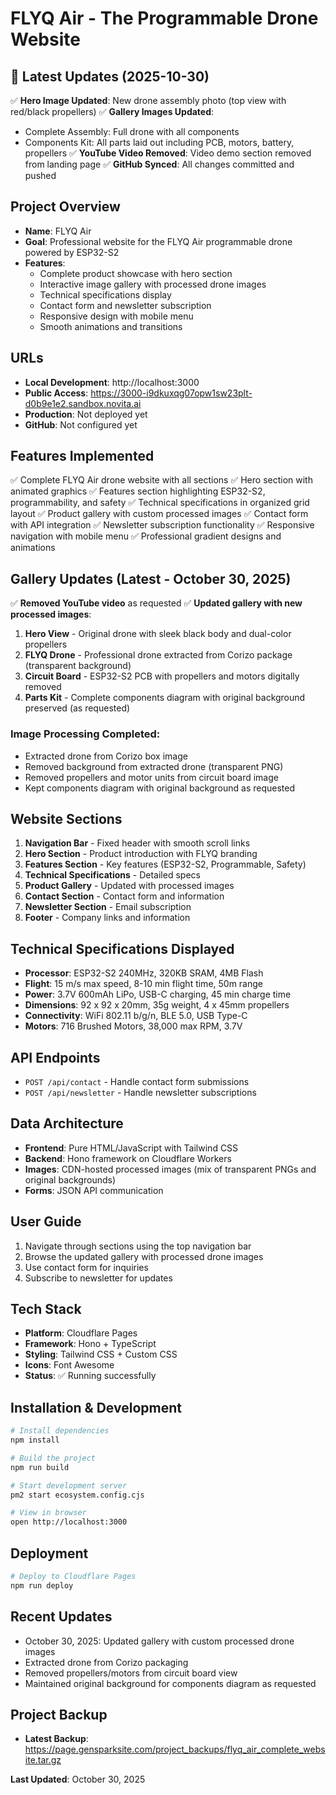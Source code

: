 # FLYQ Air - The Programmable Drone Website

## 📢 Latest Updates (2025-10-30)
✅ **Hero Image Updated**: New drone assembly photo (top view with red/black propellers)
✅ **Gallery Images Updated**: 
   - Complete Assembly: Full drone with all components
   - Components Kit: All parts laid out including PCB, motors, battery, propellers
✅ **YouTube Video Removed**: Video demo section removed from landing page
✅ **GitHub Synced**: All changes committed and pushed

## Project Overview
- **Name**: FLYQ Air
- **Goal**: Professional website for the FLYQ Air programmable drone powered by ESP32-S2
- **Features**: 
  - Complete product showcase with hero section
  - Interactive image gallery with processed drone images
  - Technical specifications display
  - Contact form and newsletter subscription
  - Responsive design with mobile menu
  - Smooth animations and transitions

## URLs
- **Local Development**: http://localhost:3000
- **Public Access**: https://3000-i9dkuxqg07opw1sw23plt-d0b9e1e2.sandbox.novita.ai
- **Production**: Not deployed yet
- **GitHub**: Not configured yet

## Features Implemented
✅ Complete FLYQ Air drone website with all sections
✅ Hero section with animated graphics
✅ Features section highlighting ESP32-S2, programmability, and safety
✅ Technical specifications in organized grid layout
✅ Product gallery with custom processed images
✅ Contact form with API integration
✅ Newsletter subscription functionality
✅ Responsive navigation with mobile menu
✅ Professional gradient designs and animations

## Gallery Updates (Latest - October 30, 2025)
✅ **Removed YouTube video** as requested
✅ **Updated gallery with new processed images**:
  1. **Hero View** - Original drone with sleek black body and dual-color propellers
  2. **FLYQ Drone** - Professional drone extracted from Corizo package (transparent background)
  3. **Circuit Board** - ESP32-S2 PCB with propellers and motors digitally removed
  4. **Parts Kit** - Complete components diagram with original background preserved (as requested)

### Image Processing Completed:
- Extracted drone from Corizo box image
- Removed background from extracted drone (transparent PNG)
- Removed propellers and motor units from circuit board image
- Kept components diagram with original background as requested

## Website Sections
1. **Navigation Bar** - Fixed header with smooth scroll links
2. **Hero Section** - Product introduction with FLYQ branding
3. **Features Section** - Key features (ESP32-S2, Programmable, Safety)
4. **Technical Specifications** - Detailed specs
5. **Product Gallery** - Updated with processed images
6. **Contact Section** - Contact form and information
7. **Newsletter Section** - Email subscription
8. **Footer** - Company links and information

## Technical Specifications Displayed
- **Processor**: ESP32-S2 240MHz, 320KB SRAM, 4MB Flash
- **Flight**: 15 m/s max speed, 8-10 min flight time, 50m range
- **Power**: 3.7V 600mAh LiPo, USB-C charging, 45 min charge time
- **Dimensions**: 92 x 92 x 20mm, 35g weight, 4 x 45mm propellers
- **Connectivity**: WiFi 802.11 b/g/n, BLE 5.0, USB Type-C
- **Motors**: 716 Brushed Motors, 38,000 max RPM, 3.7V

## API Endpoints
- `POST /api/contact` - Handle contact form submissions
- `POST /api/newsletter` - Handle newsletter subscriptions

## Data Architecture
- **Frontend**: Pure HTML/JavaScript with Tailwind CSS
- **Backend**: Hono framework on Cloudflare Workers
- **Images**: CDN-hosted processed images (mix of transparent PNGs and original backgrounds)
- **Forms**: JSON API communication

## User Guide
1. Navigate through sections using the top navigation bar
2. Browse the updated gallery with processed drone images
3. Use contact form for inquiries
4. Subscribe to newsletter for updates

## Tech Stack
- **Platform**: Cloudflare Pages
- **Framework**: Hono + TypeScript
- **Styling**: Tailwind CSS + Custom CSS
- **Icons**: Font Awesome
- **Status**: ✅ Running successfully

## Installation & Development
```bash
# Install dependencies
npm install

# Build the project
npm run build

# Start development server
pm2 start ecosystem.config.cjs

# View in browser
open http://localhost:3000
```

## Deployment
```bash
# Deploy to Cloudflare Pages
npm run deploy
```

## Recent Updates
- October 30, 2025: Updated gallery with custom processed drone images
- Extracted drone from Corizo packaging
- Removed propellers/motors from circuit board view
- Maintained original background for components diagram as requested

## Project Backup
- **Latest Backup**: https://page.gensparksite.com/project_backups/flyq_air_complete_website.tar.gz

**Last Updated**: October 30, 2025